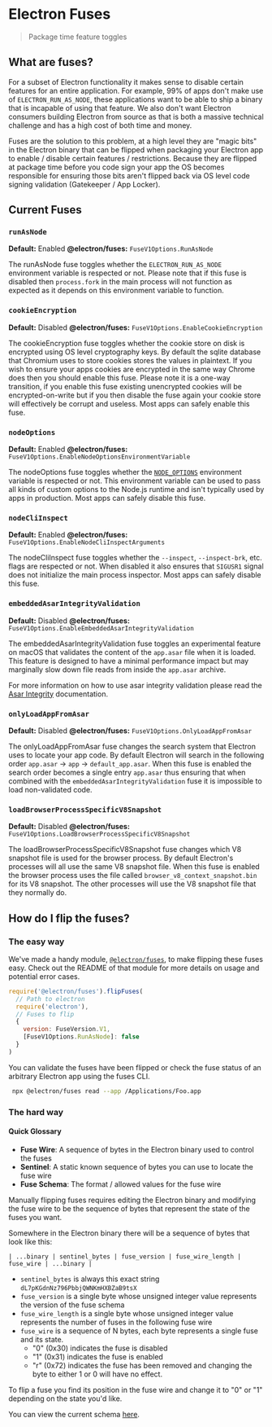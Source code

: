 # Electron Fuses

> Package time feature toggles

## What are fuses?

For a subset of Electron functionality it makes sense to disable certain features for an entire application.  For example, 99% of apps don't make use of `ELECTRON_RUN_AS_NODE`, these applications want to be able to ship a binary that is incapable of using that feature.  We also don't want Electron consumers building Electron from source as that is both a massive technical challenge and has a high cost of both time and money.

Fuses are the solution to this problem, at a high level they are "magic bits" in the Electron binary that can be flipped when packaging your Electron app to enable / disable certain features / restrictions.  Because they are flipped at package time before you code sign your app the OS becomes responsible for ensuring those bits aren't flipped back via OS level code signing validation (Gatekeeper / App Locker).

## Current Fuses

### `runAsNode`

**Default:** Enabled
**@electron/fuses:** `FuseV1Options.RunAsNode`

The runAsNode fuse toggles whether the `ELECTRON_RUN_AS_NODE` environment variable is respected or not.  Please note that if this fuse is disabled then `process.fork` in the main process will not function as expected as it depends on this environment variable to function.

### `cookieEncryption`

**Default:** Disabled
**@electron/fuses:** `FuseV1Options.EnableCookieEncryption`

The cookieEncryption fuse toggles whether the cookie store on disk is encrypted using OS level cryptography keys.  By default the sqlite database that Chromium uses to store cookies stores the values in plaintext.  If you wish to ensure your apps cookies are encrypted in the same way Chrome does then you should enable this fuse.  Please note it is a one-way transition, if you enable this fuse existing unencrypted cookies will be encrypted-on-write but if you then disable the fuse again your cookie store will effectively be corrupt and useless.  Most apps can safely enable this fuse.

### `nodeOptions`

**Default:** Enabled
**@electron/fuses:** `FuseV1Options.EnableNodeOptionsEnvironmentVariable`

The nodeOptions fuse toggles whether the [`NODE_OPTIONS`](https://nodejs.org/api/cli.html#node_optionsoptions) environment variable is respected or not.  This environment variable can be used to pass all kinds of custom options to the Node.js runtime and isn't typically used by apps in production.  Most apps can safely disable this fuse.

### `nodeCliInspect`

**Default:** Enabled
**@electron/fuses:** `FuseV1Options.EnableNodeCliInspectArguments`

The nodeCliInspect fuse toggles whether the `--inspect`, `--inspect-brk`, etc. flags are respected or not.  When disabled it also ensures that `SIGUSR1` signal does not initialize the main process inspector.  Most apps can safely disable this fuse.

### `embeddedAsarIntegrityValidation`

**Default:** Disabled
**@electron/fuses:** `FuseV1Options.EnableEmbeddedAsarIntegrityValidation`

The embeddedAsarIntegrityValidation fuse toggles an experimental feature on macOS that validates the content of the `app.asar` file when it is loaded.  This feature is designed to have a minimal performance impact but may marginally slow down file reads from inside the `app.asar` archive.

For more information on how to use asar integrity validation please read the [Asar Integrity](asar-integrity.md) documentation.

### `onlyLoadAppFromAsar`

**Default:** Disabled
**@electron/fuses:** `FuseV1Options.OnlyLoadAppFromAsar`

The onlyLoadAppFromAsar fuse changes the search system that Electron uses to locate your app code.  By default Electron will search in the following order `app.asar` -> `app` -> `default_app.asar`.  When this fuse is enabled the search order becomes a single entry `app.asar` thus ensuring that when combined with the `embeddedAsarIntegrityValidation` fuse it is impossible to load non-validated code.

### `loadBrowserProcessSpecificV8Snapshot`

**Default:** Disabled
**@electron/fuses:** `FuseV1Options.LoadBrowserProcessSpecificV8Snapshot`

The loadBrowserProcessSpecificV8Snapshot fuse changes which V8 snapshot file is used for the browser process.  By default Electron's processes will all use the same V8 snapshot file.  When this fuse is enabled the browser process uses the file called `browser_v8_context_snapshot.bin` for its V8 snapshot. The other processes will use the V8 snapshot file that they normally do.

## How do I flip the fuses?

### The easy way

We've made a handy module, [`@electron/fuses`](https://npmjs.com/package/@electron/fuses), to make flipping these fuses easy.  Check out the README of that module for more details on usage and potential error cases.

```js
require('@electron/fuses').flipFuses(
  // Path to electron
  require('electron'),
  // Fuses to flip
  {
    version: FuseVersion.V1,
    [FuseV1Options.RunAsNode]: false
  }
)
```

You can validate the fuses have been flipped or check the fuse status of an arbitrary Electron app using the fuses CLI.

```bash
 npx @electron/fuses read --app /Applications/Foo.app
```

### The hard way

#### Quick Glossary

* **Fuse Wire**: A sequence of bytes in the Electron binary used to control the fuses
* **Sentinel**: A static known sequence of bytes you can use to locate the fuse wire
* **Fuse Schema**: The format / allowed values for the fuse wire

Manually flipping fuses requires editing the Electron binary and modifying the fuse wire to be the sequence of bytes that represent the state of the fuses you want.

Somewhere in the Electron binary there will be a sequence of bytes that look like this:

```text
| ...binary | sentinel_bytes | fuse_version | fuse_wire_length | fuse_wire | ...binary |
```

* `sentinel_bytes` is always this exact string `dL7pKGdnNz796PbbjQWNKmHXBZaB9tsX`
* `fuse_version` is a single byte whose unsigned integer value represents the version of the fuse schema
* `fuse_wire_length` is a single byte whose unsigned integer value represents the number of fuses in the following fuse wire
* `fuse_wire` is a sequence of N bytes, each byte represents a single fuse and its state.
  * "0" (0x30) indicates the fuse is disabled
  * "1" (0x31) indicates the fuse is enabled
  * "r" (0x72) indicates the fuse has been removed and changing the byte to either 1 or 0 will have no effect.

To flip a fuse you find its position in the fuse wire and change it to "0" or "1" depending on the state you'd like.

You can view the current schema [here](https://github.com/electron/electron/blob/main/build/fuses/fuses.json5).
